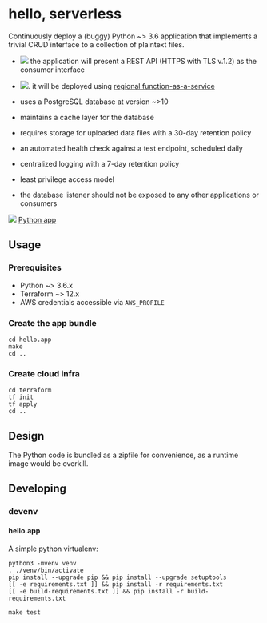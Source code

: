# hello, serverless

Continuously deploy a (buggy) Python ~> 3.6 application that
implements a trivial CRUD interface to a collection of plaintext
files.

- [![](https://github.com/christopher-demarco/nuvalence-interview/actions/workflows/feature-rest-api.yml/badge.svg)](.github/workflows/feature-rest-api.yml)
  the application will present a REST API (HTTPS with TLS v.1.2) as the consumer interface
- [![](https://github.com/christopher-demarco/nuvalence-interview/actions/workflows/feature-lambda.yml/badge.svg)](.github/workflows/feature-lambda.yml).
  it will be deployed using [regional function-as-a-service](terraform/lambda.tf)

- uses a PostgreSQL database at version ~>10
- maintains a cache layer for the database
- requires storage for uploaded data files with a 30-day retention policy
- an automated health check against a test endpoint, scheduled daily
- centralized logging with a 7-day retention policy
- least privilege access model
- the database listener should not be exposed to any other applications or consumers

[![](https://github.com/christopher-demarco/nuvalence-interview/actions/workflows/unit-tests.yml/badge.svg)](hello.app/hello_test.py)
[Python app](app)







## Usage

### Prerequisites

  - Python ~> 3.6.x
  - Terraform ~> 12.x
  - AWS credentials accessible via `AWS_PROFILE`
  
### Create the app bundle

```
cd hello.app
make
cd ..
```


### Create cloud infra

```
cd terraform
tf init
tf apply
cd ..
```


## Design

The Python code is bundled as a zipfile for convenience, as a runtime
image would be overkill.


## Developing

### devenv

#### hello.app

A simple python virtualenv: 

```
python3 -mvenv venv
. ./venv/bin/activate
pip install --upgrade pip && pip install --upgrade setuptools
[[ -e requirements.txt ]] && pip install -r requirements.txt
[[ -e build-requirements.txt ]] && pip install -r build-requirements.txt
```

`make test`


